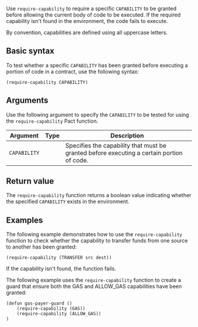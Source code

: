 
Use `require-capability` to require a specific `CAPABILITY` to be granted before allowing the current body of code to be executed.
If the required capability isn't found in the environment, the code fails to execute.

By convention, capabilities are defined using all uppercase letters.

## Basic syntax

To test whether a specific `CAPABILITY` has been granted before executing a portion of code in a contract, use the following syntax:

```pact
(require-capability CAPABILITY)
```

## Arguments

Use the following argument to specify the `CAPABILITY` to be tested for using the `require-capability` Pact function.

| Argument | Type | Description |
| --- | --- | --- |
| `CAPABILITY` |  | Specifies the capability that must be granted before executing a certain portion of code. |

## Return value

The `require-capability` function returns a boolean value indicating whether the specified `CAPABILITY` exists in the environment.

## Examples

The following example demonstrates how to use the `require-capability` function to check whether the capability to transfer funds from one source to another has been granted:

```pact
(require-capability (TRANSFER src dest))
```

If the capability isn't found, the function fails.

The following example uses the `require-capability` function to create a guard that ensure both the GAS and ALLOW_GAS capabilities have been granted:

```pact
(defun gas-payer-guard ()
    (require-capability (GAS))
    (require-capability (ALLOW_GAS))
)
```